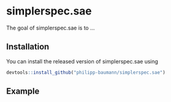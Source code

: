 
<!-- README.md is generated from README.Rmd. Please edit that file -->
simplerspec.sae
===============

The goal of simplerspec.sae is to ...

Installation
------------

You can install the released version of simplerspec.sae using

``` r
devtools::install_github("philipp-baumann/simplerspec.sae")
```

Example
-------

